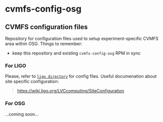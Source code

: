 # cvmfs-config-osg

## CVMFS configuration files

Repository for configuration files used to setup experiment-specific CVMFS area within OSG.
Things to remember: 
* keep this repository and existing `cvmfs-config-osg` RPM in sync

### For LIGO

Please, refer to [`ligo directory`](ligo/) for config files. Useful documenation about site specific configuration:
> https://wiki.ligo.org/LVCcomputing/SiteConfiguration

### For OSG

...coming soon...
